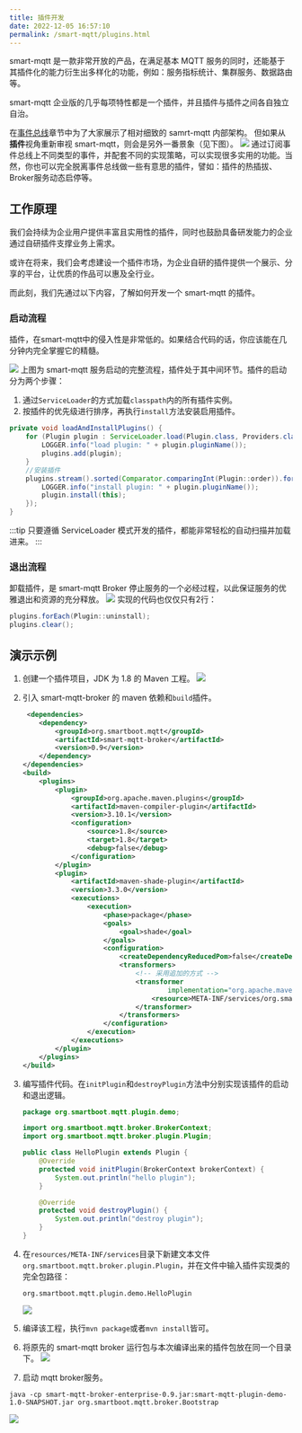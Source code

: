 ```yaml
---
title: 插件开发
date: 2022-12-05 16:57:10
permalink: /smart-mqtt/plugins.html
---
```


smart-mqtt 是一款非常开放的产品，在满足基本 MQTT 服务的同时，还能基于其插件化的能力衍生出多样化的功能，例如：服务指标统计、集群服务、数据路由等。

smart-mqtt 企业版的几乎每项特性都是一个插件，并且插件与插件之间各自独立自治。

在[事件总线](/smart-mqtt/eventbus.html)章节中为了大家展示了相对细致的 samrt-mqtt 内部架构。
但如果从**插件**视角重新审视 smart-mqtt，则会是另外一番景象（见下图）。
![](./img/plugin.png)
通过订阅事件总线上不同类型的事件，并配套不同的实现策略，可以实现很多实用的功能。当然，你也可以完全脱离事件总线做一些有意思的插件，譬如：插件的热插拔、Broker服务动态启停等。

## 工作原理
我们会持续为企业用户提供丰富且实用性的插件，同时也鼓励具备研发能力的企业通过自研插件支撑业务上需求。

或许在将来，我们会考虑建设一个插件市场，为企业自研的插件提供一个展示、分享的平台，让优质的作品可以惠及全行业。

而此刻，我们先通过以下内容，了解如何开发一个 smart-mqtt 的插件。
### 启动流程
插件，在smart-mqtt中的侵入性是非常低的。如果结合代码的话，你应该能在几分钟内完全掌握它的精髓。

![](./img/plugin_start.png)
上图为 smart-mqtt 服务启动的完整流程，插件处于其中间环节。插件的启动分为两个步骤：
1. 通过`ServiceLoader`的方式加载`classpath`内的所有插件实例。
2. 按插件的优先级进行排序，再执行`install`方法安装启用插件。
```java
private void loadAndInstallPlugins() {
    for (Plugin plugin : ServiceLoader.load(Plugin.class, Providers.class.getClassLoader())) {
        LOGGER.info("load plugin: " + plugin.pluginName());
        plugins.add(plugin);
    }
    //安装插件
    plugins.stream().sorted(Comparator.comparingInt(Plugin::order)).forEach(plugin -> {
        LOGGER.info("install plugin: " + plugin.pluginName());
        plugin.install(this);
    });
}
```

:::tip
只要遵循 ServiceLoader 模式开发的插件，都能非常轻松的自动扫描并加载进来。
:::

### 退出流程
卸载插件，是 smart-mqtt Broker 停止服务的一个必经过程，以此保证服务的优雅退出和资源的充分释放。
![](./img/plugin_stop.png)
实现的代码也仅仅只有2行：
```java
plugins.forEach(Plugin::uninstall);
plugins.clear();
```
## 演示示例
1. 创建一个插件项目，JDK 为 1.8 的 Maven 工程。
![](./img/plugin_demo_1.png)

2. 引入 smart-mqtt-broker 的 maven 依赖和`build`插件。
    ```xml
     <dependencies>
        <dependency>
            <groupId>org.smartboot.mqtt</groupId>
            <artifactId>smart-mqtt-broker</artifactId>
            <version>0.9</version>
        </dependency>
    </dependencies>
    <build>
        <plugins>
            <plugin>
                <groupId>org.apache.maven.plugins</groupId>
                <artifactId>maven-compiler-plugin</artifactId>
                <version>3.10.1</version>
                <configuration>
                    <source>1.8</source>
                    <target>1.8</target>
                    <debug>false</debug>
                </configuration>
            </plugin>
            <plugin>
                <artifactId>maven-shade-plugin</artifactId>
                <version>3.3.0</version>
                <executions>
                    <execution>
                        <phase>package</phase>
                        <goals>
                            <goal>shade</goal>
                        </goals>
                        <configuration>
                            <createDependencyReducedPom>false</createDependencyReducedPom>
                            <transformers>
                                <!-- 采用追加的方式 -->
                                <transformer
                                        implementation="org.apache.maven.plugins.shade.resource.AppendingTransformer">
                                    <resource>META-INF/services/org.smartboot.mqtt.broker.plugin.Plugin</resource>
                                </transformer>
                            </transformers>
                        </configuration>
                    </execution>
                </executions>
            </plugin>
        </plugins>
    </build>
    ```
3. 编写插件代码。在`initPlugin`和`destroyPlugin`方法中分别实现该插件的启动和退出逻辑。
   ```java
   package org.smartboot.mqtt.plugin.demo;
   
   import org.smartboot.mqtt.broker.BrokerContext;
   import org.smartboot.mqtt.broker.plugin.Plugin;
   
   public class HelloPlugin extends Plugin {
       @Override
       protected void initPlugin(BrokerContext brokerContext) {
           System.out.println("hello plugin");
       }
   
       @Override
       protected void destroyPlugin() {
           System.out.println("destroy plugin");
       }
   }
   ```
4. 在`resources/META-INF/services`目录下新建文本文件`org.smartboot.mqtt.broker.plugin.Plugin`，并在文件中输入插件实现类的完全包路径：
   ```text
   org.smartboot.mqtt.plugin.demo.HelloPlugin
   ```
   ![](./img/plugin_demo_2.png)
5. 编译该工程，执行`mvn package`或者`mvn install`皆可。
6. 将原先的 smart-mqtt broker 运行包与本次编译出来的插件包放在同一个目录下。
   ![](./img/plugin_demo_3.png)
7.  启动 mqtt broker服务。
   ```shell
   java -cp smart-mqtt-broker-enterprise-0.9.jar:smart-mqtt-plugin-demo-1.0-SNAPSHOT.jar org.smartboot.mqtt.broker.Bootstrap
   ```
   ![](./img/plugin_demo_4.png)